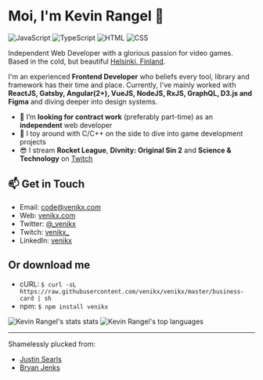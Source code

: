 # Moi, I'm Kevin Rangel 👋

![JavaScript](https://img.shields.io/badge/JavaScript-Expert-black?style=flat-squre&labelColor=f7df1e)
![TypeScript](https://img.shields.io/badge/TypeScript-Intermediate-black?style=flat-squre&labelColor=007acc)
![HTML](https://img.shields.io/badge/HTML-Intermediate-black?style=flat-squre&labelColor=e54c21)
![CSS](https://img.shields.io/badge/CSS-Intermediate-black?style=flat-squre&labelColor=214ce5)

Independent Web Developer with a glorious passion for video games. Based in the
cold, but beautiful [Helsinki,
Finland](https://www.openstreetmap.org/node/25474663#map=16/60.1718/24.9413).

I'm an experienced **Frontend Developer** who beliefs every tool, library and
framework has their time and place. Currently, I've mainly worked with
**ReactJS, Gatsby, Angular(2+), VueJS, NodeJS, RxJS, GraphQL, D3.js and Figma**
and diving deeper into design systems.

- 🔭 I’m **looking for contract work** (preferably part-time) as an
  **independent** web developer
- 🌱 I toy around with C/C++ on the side to dive into game development projects
- 😎 I stream **Rocket League**, **Divnity: Original Sin 2** and **Science &
  Technology** on [Twitch](https://www.twitch.tv/venikx_)

## 📫 Get in Touch

- Email: code@venikx.com
- Web: [venikx.com](https://www.youtube.com/watch?v=dQw4w9WgXcQ)
- Twitter: [@_venikx](https://twitter.com/_venikx)
- Twitch: [venikx_](https://www.twitch.tv/venikx_)
- LinkedIn: [venikx](https://www.linkedin.com/in/venikx/)

## Or download me
- cURL: `$ curl -sL https://raw.githubusercontent.com/venikx/venikx/master/business-card | sh` 
- npm: `$ npm install venikx`

![Kevin Rangel's stats stats](https://github-readme-stats.vercel.app/api?username=venikx&show_icons=true&theme=radical&include_all_commits=true)
![Kevin Rangel's top languages](https://github-readme-stats.vercel.app/api/top-langs/?username=venikx&layout=compact)

---

Shamelessly plucked from:
- [Justin Searls](https://github.com/searls/searls)
- [Bryan Jenks](https://github.com/tallguyjenks/BusinessCard)
